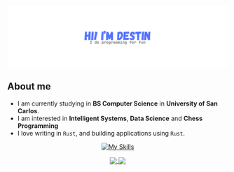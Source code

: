 <div align="center">

  <img src="./images/banner.png">

</div>

## About me

- I am currently studying in **BS Computer Science** in **University of San Carlos**.
- I am interested in **Intelligent Systems**, **Data Science** and **Chess Programming**
- I love writing in `Rust`, and building applications using `Rust`.

<div align="center">

[![My Skills](https://skillicons.dev/icons?i=rust,ts,js,lua,c,py,cs,kotlin,java)](https://skillicons.dev)

</div>
<div align="center">

</div>

<div align="center">
  <a href="https://github.com/destinecarma">
    <img height=200 align="center" src="https://github-readme-stats.vercel.app/api?username=destinecarma&text_bold=true&rank_icon=github&theme=github_dark_dimmed" />
  </a>
  <a href="https://github.com/destinecarma">
    <img height=200 align="center" src="https://github-readme-stats.vercel.app/api/top-langs?username=destinecarma&text_bold=true&layout=donut&langs_count=5&theme=github_dark_dimmed" />
  </a>
</div>
